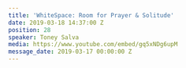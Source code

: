 ```yaml
---
title: 'WhiteSpace: Room for Prayer & Solitude'
date: 2019-03-18 14:37:00 Z
position: 28
speaker: Toney Salva
media: https://www.youtube.com/embed/gq5xNDg6upM
message_date: 2019-03-17 00:00:00 Z
---
```


